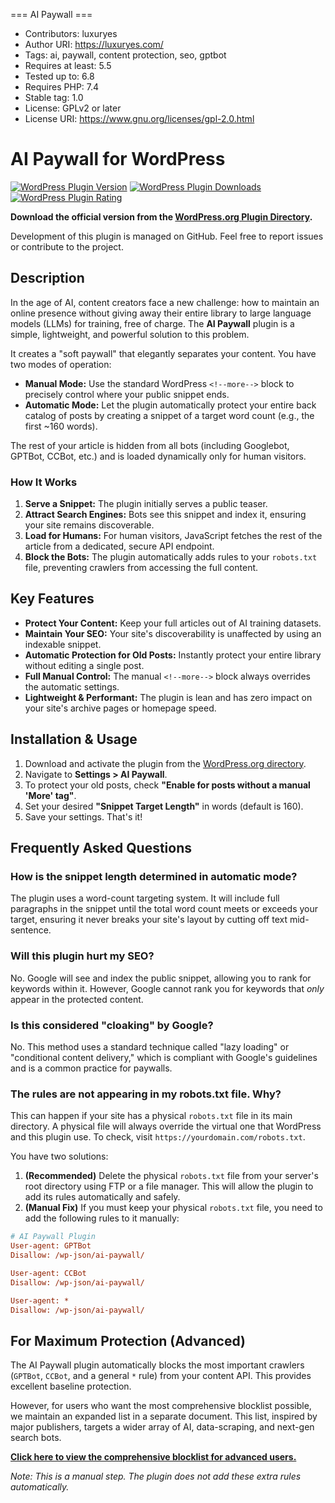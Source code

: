 === AI Paywall ===

* Contributors: luxuryes
* Author URI: https://luxuryes.com/
* Tags: ai, paywall, content protection, seo, gptbot
* Requires at least: 5.5
* Tested up to: 6.8
* Requires PHP: 7.4
* Stable tag: 1.0
* License: GPLv2 or later
* License URI: https://www.gnu.org/licenses/gpl-2.0.html


# AI Paywall for WordPress

[![WordPress Plugin Version](https://img.shields.io/wordpress/plugin/v/ai-paywall.svg)](https://wordpress.org/plugins/ai-paywall/)
[![WordPress Plugin Downloads](https://img.shields.io/wordpress/plugin/dt/ai-paywall.svg)](https://wordpress.org/plugins/ai-paywall/)
[![WordPress Plugin Rating](https://img.shields.io/wordpress/plugin/r/ai-paywall.svg)](https://wordpress.org/plugins/ai-paywall/reviews/)

**Download the official version from the [WordPress.org Plugin Directory](https://wordpress.org/plugins/ai-paywall/).**

Development of this plugin is managed on GitHub. Feel free to report issues or contribute to the project.

## Description

In the age of AI, content creators face a new challenge: how to maintain an online presence without giving away their entire library to large language models (LLMs) for training, free of charge. The **AI Paywall** plugin is a simple, lightweight, and powerful solution to this problem.

It creates a "soft paywall" that elegantly separates your content. You have two modes of operation:
*   **Manual Mode:** Use the standard WordPress `<!--more-->` block to precisely control where your public snippet ends.
*   **Automatic Mode:** Let the plugin automatically protect your entire back catalog of posts by creating a snippet of a target word count (e.g., the first ~160 words).

The rest of your article is hidden from all bots (including Googlebot, GPTBot, CCBot, etc.) and is loaded dynamically only for human visitors.

### How It Works

1.  **Serve a Snippet:** The plugin initially serves a public teaser.
2.  **Attract Search Engines:** Bots see this snippet and index it, ensuring your site remains discoverable.
3.  **Load for Humans:** For human visitors, JavaScript fetches the rest of the article from a dedicated, secure API endpoint.
4.  **Block the Bots:** The plugin automatically adds rules to your `robots.txt` file, preventing crawlers from accessing the full content.

## Key Features

*   **Protect Your Content:** Keep your full articles out of AI training datasets.
*   **Maintain Your SEO:** Your site's discoverability is unaffected by using an indexable snippet.
*   **Automatic Protection for Old Posts:** Instantly protect your entire library without editing a single post.
*   **Full Manual Control:** The manual `<!--more-->` block always overrides the automatic settings.
*   **Lightweight & Performant:** The plugin is lean and has zero impact on your site's archive pages or homepage speed.

## Installation & Usage

1.  Download and activate the plugin from the [WordPress.org directory](https://wordpress.org/plugins/ai-paywall/).
2.  Navigate to **Settings > AI Paywall**.
3.  To protect your old posts, check **"Enable for posts without a manual 'More' tag"**.
4.  Set your desired **"Snippet Target Length"** in words (default is 160).
5.  Save your settings. That's it!

## Frequently Asked Questions

### How is the snippet length determined in automatic mode?
The plugin uses a word-count targeting system. It will include full paragraphs in the snippet until the total word count meets or exceeds your target, ensuring it never breaks your site's layout by cutting off text mid-sentence.

### Will this plugin hurt my SEO?
No. Google will see and index the public snippet, allowing you to rank for keywords within it. However, Google cannot rank you for keywords that *only* appear in the protected content.

### Is this considered "cloaking" by Google?
No. This method uses a standard technique called "lazy loading" or "conditional content delivery," which is compliant with Google's guidelines and is a common practice for paywalls.

### The rules are not appearing in my robots.txt file. Why?
This can happen if your site has a physical `robots.txt` file in its main directory. A physical file will always override the virtual one that WordPress and this plugin use. To check, visit `https://yourdomain.com/robots.txt`.

You have two solutions:
1.  **(Recommended)** Delete the physical `robots.txt` file from your server's root directory using FTP or a file manager. This will allow the plugin to add its rules automatically and safely.
2.  **(Manual Fix)** If you must keep your physical `robots.txt` file, you need to add the following rules to it manually:

```ini
# AI Paywall Plugin
User-agent: GPTBot
Disallow: /wp-json/ai-paywall/

User-agent: CCBot
Disallow: /wp-json/ai-paywall/

User-agent: *
Disallow: /wp-json/ai-paywall/

```

## For Maximum Protection (Advanced)

The AI Paywall plugin automatically blocks the most important crawlers (`GPTBot`, `CCBot`, and a general `*` rule) from your content API. This provides excellent baseline protection.

However, for users who want the most comprehensive blocklist possible, we maintain an expanded list in a separate document. This list, inspired by major publishers, targets a wider array of AI, data-scraping, and next-gen search bots.

**[Click here to view the comprehensive blocklist for advanced users.](./For%20Maximum%20Protection.md)**

*Note: This is a manual step. The plugin does not add these extra rules automatically.*
